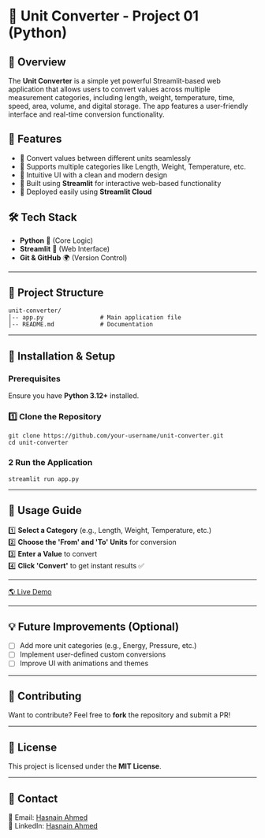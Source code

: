 # 📏 Unit Converter - Project 01 (Python)

## 📝 Overview
The **Unit Converter** is a simple yet powerful Streamlit-based web application that allows users to convert values across multiple measurement categories, including length, weight, temperature, time, speed, area, volume, and digital storage. The app features a user-friendly interface and real-time conversion functionality.

## 🚀 Features
- 🔹 Convert values between different units seamlessly
- 🔹 Supports multiple categories like Length, Weight, Temperature, etc.
- 🔹 Intuitive UI with a clean and modern design
- 🔹 Built using **Streamlit** for interactive web-based functionality
- 🔹 Deployed easily using **Streamlit Cloud**

## 🛠️ Tech Stack
- **Python** 🐍 (Core Logic)
- **Streamlit** 🎈 (Web Interface)
- **Git & GitHub** 🌍 (Version Control)

---

## 📂 Project Structure
```
unit-converter/
│-- app.py                # Main application file
│-- README.md             # Documentation
```

---

## 🔧 Installation & Setup
### Prerequisites
Ensure you have **Python 3.12+** installed.

### 1️⃣ Clone the Repository
```
git clone https://github.com/your-username/unit-converter.git
cd unit-converter
```


### 2️ Run the Application
```
streamlit run app.py
```

---

## 🎯 Usage Guide
1️⃣ **Select a Category** (e.g., Length, Weight, Temperature, etc.)  
2️⃣ **Choose the 'From' and 'To' Units** for conversion  
3️⃣ **Enter a Value** to convert  
4️⃣ **Click 'Convert'** to get instant results ✅

---

[🌎 Live Demo](https://01-unit-converter.streamlit.app/)

---

## 💡 Future Improvements (Optional)
- [ ] Add more unit categories (e.g., Energy, Pressure, etc.)
- [ ] Implement user-defined custom conversions
- [ ] Improve UI with animations and themes

---

## 🤝 Contributing
Want to contribute? Feel free to **fork** the repository and submit a PR!

---

## 📜 License
This project is licensed under the **MIT License**.

---

## 📩 Contact
📧 Email: [Hasnain Ahmed](hasnainzahoor1996@gmail.com)  
🔗 LinkedIn: [Hasnain Ahmed](https://www.linkedin.com/in/hasnainahmed90s/)

